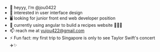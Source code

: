 - 🙌 heyyy, I’m @jou0422
- 👀 interested in user interface design
- 🖥️ looking for junior front end web developer position
- 🌱 currently using angular to bulid a recipes website 🥘🧁🌮
- 📫 reach me at yujou422@gmail.com
- ⚡ Fun fact: my first trip to Singapore is only to see Taylor Swift's concert ✈️✨
